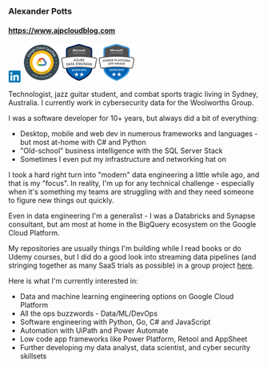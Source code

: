 ### Alexander Potts
#### <a href="https://www.ajpcloudblog.com" target="_blank">https://www.ajpcloudblog.com</a>
<a href="https://www.linkedin.com/in/alexander-potts-9b4a41aa/"><img src="https://raw.githubusercontent.com/devicons/devicon/master/icons/linkedin/linkedin-original.svg" width="25" style="vertical-align: bottom"/></a>
<a href="https://google.accredible.com/5ec7018d-7f13-4afa-9de9-3efa72966a40?key=ba380dbda42d95129ba586866ceb82f9bb7d6213b858d350177cdb76a1ad371f"><img src="https://raw.githubusercontent.com/ajpotts01/ajpotts01/main/gcpde.png" width="75"></a><a href="https://www.credly.com/badges/961758f9-2491-4b08-bc81-e8800baa2a64"><img src="https://raw.githubusercontent.com/ajpotts01/ajpotts01/main/azure-data-engineer-associate-600x600.png" width="75"></a><a href=https://www.credly.com/badges/0ee6d8d4-8dfa-4bd6-8d36-42e905f59a1d/public_url><img src="https://raw.githubusercontent.com/ajpotts01/ajpotts01/main/power-platform-app-maker-600x600.png" width="75"></a>

Technologist, jazz guitar student, and combat sports tragic living in Sydney, Australia.
I currently work in cybersecurity data for the Woolworths Group.

I was a software developer for 10+ years, but always did a bit of everything:
- Desktop, mobile and web dev in numerous frameworks and languages - but most at-home with C# and Python
- "Old-school" business intelligence with the SQL Server Stack
- Sometimes I even put my infrastructure and networking hat on

I took a hard right turn into "modern" data engineering a little while ago, and that is my "focus". In reality, I'm up for any technical challenge - especially when it's something my teams are struggling with and they need someone to figure new things out quickly.

Even in data engineering I'm a generalist - I was a Databricks and Synapse consultant, but am most at home in the BigQuery ecosystem on the Google Cloud Platform.

My repositories are usually things I'm building while I read books or do Udemy courses, but I did do a good look into streaming data pipelines (and stringing together as many SaaS trials as possible) in a group project [here](https://github.com/ajpotts01/eventsim_streaming). 

Here is what I'm currently interested in:
- Data and machine learning engineering options on Google Cloud Platform
- All the ops buzzwords - Data/ML/DevOps
- Software engineering with Python, Go, C# and JavaScript
- Automation with UiPath and Power Automate
- Low code app frameworks like Power Platform, Retool and AppSheet
- Further developing my data analyst, data scientist, and cyber security skillsets

